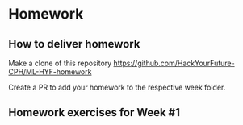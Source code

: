 # Homework

## How to deliver homework 

Make a clone of this repository https://github.com/HackYourFuture-CPH/ML-HYF-homework 

Create a PR to add your homework to the respective week folder.

## Homework exercises for Week #1 
